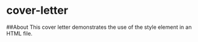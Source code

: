 # cover-letter

##About
This cover letter demonstrates the use of the style element in an HTML file.
